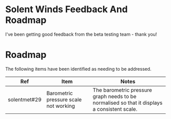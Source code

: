 # Solent Winds Feedback And Roadmap

I've been getting good feedback from the beta testing team - thank you!

# Roadmap

The following items have been identified as needing to be addressed.

Ref|Item|Notes|
----|-----|--------------------|
solentmet#29|Barometric pressure scale not working |The barometric pressure graph needs to be normalised so that it displays a consistent scale.|

